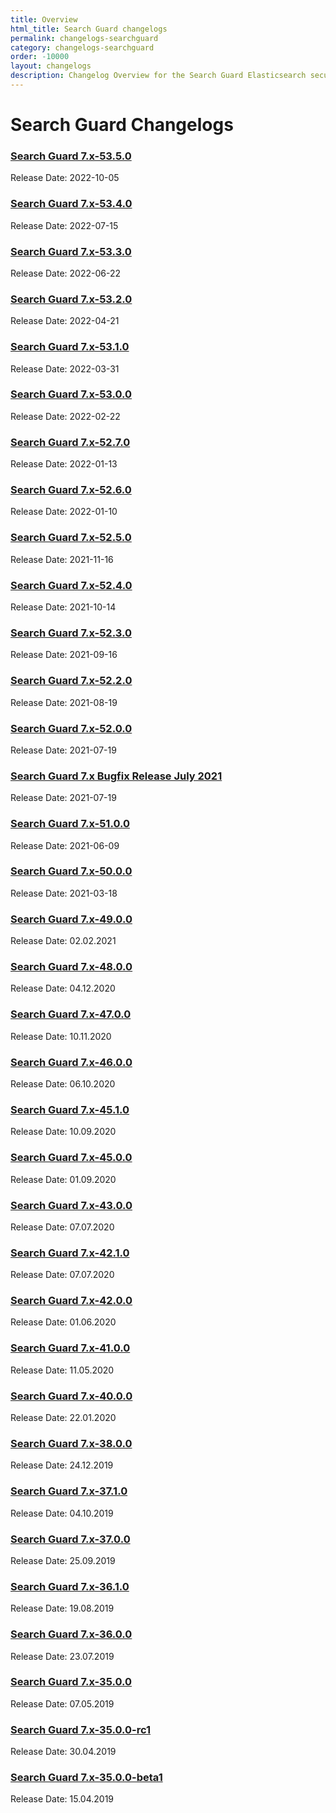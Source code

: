 ```yaml
---
title: Overview
html_title: Search Guard changelogs
permalink: changelogs-searchguard
category: changelogs-searchguard
order: -10000
layout: changelogs
description: Changelog Overview for the Search Guard Elasticsearch security plugin. Protect your data from any unauthorized access.
---
```


<!--- Copyright 2020 floragunn GmbH -->

# Search Guard Changelogs

### [Search Guard 7.x-53.5.0](../_changelogs/changelog_searchguard_7_x_53_5_0.md)

Release Date: 2022-10-05

### [Search Guard 7.x-53.4.0](../_changelogs/changelog_searchguard_7_x_53_4_0.md)

Release Date: 2022-07-15

### [Search Guard 7.x-53.3.0](../_changelogs/changelog_searchguard_7_x_53_3_0.md)

Release Date: 2022-06-22

### [Search Guard 7.x-53.2.0](../_changelogs/changelog_searchguard_7_x_53_2_0.md)

Release Date: 2022-04-21

### [Search Guard 7.x-53.1.0](../_changelogs/changelog_searchguard_7_x_53_1_0.md)

Release Date: 2022-03-31

### [Search Guard 7.x-53.0.0](../_changelogs/changelog_searchguard_7_x_53_0_0.md)

Release Date: 2022-02-22

### [Search Guard 7.x-52.7.0](../_changelogs/changelog_searchguard_7_x_52_7_0.md)

Release Date: 2022-01-13

### [Search Guard 7.x-52.6.0](../_changelogs/changelog_searchguard_7_x_52_6_0.md)

Release Date: 2022-01-10

### [Search Guard 7.x-52.5.0](../_changelogs/changelog_searchguard_7_x_52_5_0.md)

Release Date: 2021-11-16

### [Search Guard 7.x-52.4.0](../_changelogs/changelog_searchguard_7_x_52_4_0.md)

Release Date: 2021-10-14

### [Search Guard 7.x-52.3.0](../_changelogs/changelog_searchguard_7_x_52_3_0.md)

Release Date: 2021-09-16

### [Search Guard 7.x-52.2.0](../_changelogs/changelog_searchguard_7_x_52_2_0.md)

Release Date: 2021-08-19

### [Search Guard 7.x-52.0.0](../_changelogs/changelog_searchguard_7_x_52_0_0.md)

Release Date: 2021-07-19

### [Search Guard 7.x Bugfix Release July 2021](../_changelogs/changelog_searchguard_7_x_bugfix_2021_07.md)

Release Date: 2021-07-19

### [Search Guard 7.x-51.0.0](../_changelogs/changelog_searchguard_7_x_51_0_0.md)

Release Date: 2021-06-09

### [Search Guard 7.x-50.0.0](../_changelogs/changelog_searchguard_7_x_50_0_0.md)

Release Date: 2021-03-18

### [Search Guard 7.x-49.0.0](../_changelogs/changelog_searchguard_7_x_49_0_0.md)

Release Date: 02.02.2021

### [Search Guard 7.x-48.0.0](../_changelogs/changelog_searchguard_7_x_48_0_0.md)

Release Date: 04.12.2020

### [Search Guard 7.x-47.0.0](../_changelogs/changelog_searchguard_7_x_47_0_0.md)

Release Date: 10.11.2020

### [Search Guard 7.x-46.0.0](../_changelogs/changelog_searchguard_7_x_46_0_0.md)

Release Date: 06.10.2020

### [Search Guard 7.x-45.1.0](../_changelogs/changelog_searchguard_7_x_45_1_0.md)

Release Date: 10.09.2020

### [Search Guard 7.x-45.0.0](../_changelogs/changelog_searchguard_7_x_45_0_0.md)

Release Date: 01.09.2020

### [Search Guard 7.x-43.0.0](../_changelogs/changelog_searchguard_7_x_43_0_0.md)

Release Date: 07.07.2020

### [Search Guard 7.x-42.1.0](../_changelogs/changelog_searchguard_7_x_42_1_0.md)

Release Date: 07.07.2020

### [Search Guard 7.x-42.0.0](../_changelogs/changelog_searchguard_7_x_42_0_0.md)

Release Date: 01.06.2020

### [Search Guard 7.x-41.0.0](../_changelogs/changelog_searchguard_7_x_41_0_0.md)

Release Date: 11.05.2020

### [Search Guard 7.x-40.0.0](../_changelogs/changelog_searchguard_7_x_40_0_0.md)

Release Date: 22.01.2020

### [Search Guard 7.x-38.0.0](../_changelogs/changelog_searchguard_7_x_38_0_0.md)

Release Date: 24.12.2019

### [Search Guard 7.x-37.1.0](../_changelogs/changelog_searchguard_7_x_37_1_0.md)

Release Date: 04.10.2019

### [Search Guard 7.x-37.0.0](../_changelogs/changelog_searchguard_7_x_37_0_0.md)

Release Date: 25.09.2019

### [Search Guard 7.x-36.1.0](../_changelogs/changelog_searchguard_7_x_36_1_0.md)

Release Date: 19.08.2019

### [Search Guard 7.x-36.0.0](../_changelogs/changelog_searchguard_7_x_36_0_0.md)

Release Date: 23.07.2019

### [Search Guard 7.x-35.0.0](../_changelogs/changelog_searchguard_7_x_35_0_0.md)

Release Date: 07.05.2019

### [Search Guard 7.x-35.0.0-rc1](../_changelogs/changelog_searchguard_7_x_35_0_0_rc1.md)

Release Date: 30.04.2019

### [Search Guard 7.x-35.0.0-beta1](../_changelogs/changelog_searchguard_7_x_35_0_0_beta1.md)

Release Date: 15.04.2019

